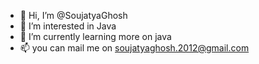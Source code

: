 - 👋 Hi, I’m @SoujatyaGhosh
- 👀 I’m interested in Java
- 🌱 I’m currently learning more on java
- 📫 you can mail me on soujatyaghosh.2012@gmail.com

<!---
SoujatyaGhosh/SoujatyaGhosh is a ✨ special ✨ repository because its `README.md` (this file) appears on your GitHub profile.
You can click the Preview link to take a look at your changes.
--->
